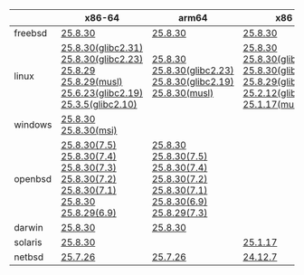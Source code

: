 ||x86-64|arm64|x86|ppc64le|armv7|armel|
| --- | --- | --- | --- | --- | --- | --- |
|freebsd|[25.8.30](https://github.com/roswell/sbcl_head/releases/download/25.8.30/sbcl-25.8.30-x86-64-freebsd-binary.tar.bz2)<br />|[25.8.30](https://github.com/roswell/sbcl_head/releases/download/25.8.30/sbcl-25.8.30-arm64-freebsd-binary.tar.bz2)<br />|[25.8.30](https://github.com/roswell/sbcl_head/releases/download/25.8.30/sbcl-25.8.30-x86-freebsd-binary.tar.bz2)<br />||||
|linux|[25.8.30(glibc2.31)](https://github.com/roswell/sbcl_head/releases/download/25.8.30/sbcl-25.8.30-x86-64-linux-glibc2.31-binary.tar.bz2)<br />[25.8.30(glibc2.23)](https://github.com/roswell/sbcl_head/releases/download/25.8.30/sbcl-25.8.30-x86-64-linux-glibc2.23-binary.tar.bz2)<br />[25.8.29](https://github.com/roswell/sbcl_head/releases/download/25.8.29/sbcl-25.8.29-x86-64-linux-binary.tar.bz2)<br />[25.8.29(musl)](https://github.com/roswell/sbcl_head/releases/download/25.8.29/sbcl-25.8.29-x86-64-linux-musl-binary.tar.bz2)<br />[25.6.23(glibc2.19)](https://github.com/roswell/sbcl_head/releases/download/25.6.23/sbcl-25.6.23-x86-64-linux-glibc2.19-binary.tar.bz2)<br />[25.3.5(glibc2.10)](https://github.com/roswell/sbcl_head/releases/download/25.3.5/sbcl-25.3.5-x86-64-linux-glibc2.10-binary.tar.bz2)<br />|[25.8.30](https://github.com/roswell/sbcl_head/releases/download/25.8.30/sbcl-25.8.30-arm64-linux-binary.tar.bz2)<br />[25.8.30(glibc2.23)](https://github.com/roswell/sbcl_head/releases/download/25.8.30/sbcl-25.8.30-arm64-linux-glibc2.23-binary.tar.bz2)<br />[25.8.30(glibc2.19)](https://github.com/roswell/sbcl_head/releases/download/25.8.30/sbcl-25.8.30-arm64-linux-glibc2.19-binary.tar.bz2)<br />[25.8.30(musl)](https://github.com/roswell/sbcl_head/releases/download/25.8.30/sbcl-25.8.30-arm64-linux-musl-binary.tar.bz2)<br />|[25.8.30](https://github.com/roswell/sbcl_head/releases/download/25.8.30/sbcl-25.8.30-x86-linux-binary.tar.bz2)<br />[25.8.30(glibc2.31)](https://github.com/roswell/sbcl_head/releases/download/25.8.30/sbcl-25.8.30-x86-linux-glibc2.31-binary.tar.bz2)<br />[25.8.30(glibc2.23)](https://github.com/roswell/sbcl_head/releases/download/25.8.30/sbcl-25.8.30-x86-linux-glibc2.23-binary.tar.bz2)<br />[25.8.29(glibc2.19)](https://github.com/roswell/sbcl_head/releases/download/25.8.29/sbcl-25.8.29-x86-linux-glibc2.19-binary.tar.bz2)<br />[25.2.12(glibc2.10)](https://github.com/roswell/sbcl_head/releases/download/25.2.12/sbcl-25.2.12-x86-linux-glibc2.10-binary.tar.bz2)<br />[25.1.17(musl)](https://github.com/roswell/sbcl_head/releases/download/25.1.17/sbcl-25.1.17-x86-linux-musl-binary.tar.bz2)<br />|[25.8.29](https://github.com/roswell/sbcl_head/releases/download/25.8.29/sbcl-25.8.29-ppc64le-linux-binary.tar.bz2)<br />[25.8.29(glibc2.23)](https://github.com/roswell/sbcl_head/releases/download/25.8.29/sbcl-25.8.29-ppc64le-linux-glibc2.23-binary.tar.bz2)<br />[25.8.29(glibc2.19)](https://github.com/roswell/sbcl_head/releases/download/25.8.29/sbcl-25.8.29-ppc64le-linux-glibc2.19-binary.tar.bz2)<br />|[25.8.29](https://github.com/roswell/sbcl_head/releases/download/25.8.29/sbcl-25.8.29-armv7-linux-binary.tar.bz2)<br />|[25.1.17](https://github.com/roswell/sbcl_head/releases/download/25.1.17/sbcl-25.1.17-armel-linux-binary.tar.bz2)<br />|
|windows|[25.8.30](https://github.com/roswell/sbcl_head/releases/download/25.8.30/sbcl-25.8.30-x86-64-windows-binary.tar.bz2)<br />[25.8.30(msi)](https://github.com/roswell/sbcl_head/releases/download/25.8.30/sbcl-25.8.30-x86-64-windows-binary.msi)<br />||||||
|openbsd|[25.8.30(7.5)](https://github.com/roswell/sbcl_head/releases/download/25.8.30/sbcl-25.8.30-x86-64-openbsd-7.5-binary.tar.bz2)<br />[25.8.30(7.4)](https://github.com/roswell/sbcl_head/releases/download/25.8.30/sbcl-25.8.30-x86-64-openbsd-7.4-binary.tar.bz2)<br />[25.8.30(7.3)](https://github.com/roswell/sbcl_head/releases/download/25.8.30/sbcl-25.8.30-x86-64-openbsd-7.3-binary.tar.bz2)<br />[25.8.30(7.2)](https://github.com/roswell/sbcl_head/releases/download/25.8.30/sbcl-25.8.30-x86-64-openbsd-7.2-binary.tar.bz2)<br />[25.8.30(7.1)](https://github.com/roswell/sbcl_head/releases/download/25.8.30/sbcl-25.8.30-x86-64-openbsd-7.1-binary.tar.bz2)<br />[25.8.30](https://github.com/roswell/sbcl_head/releases/download/25.8.30/sbcl-25.8.30-x86-64-openbsd-binary.tar.bz2)<br />[25.8.29(6.9)](https://github.com/roswell/sbcl_head/releases/download/25.8.29/sbcl-25.8.29-x86-64-openbsd-6.9-binary.tar.bz2)<br />|[25.8.30](https://github.com/roswell/sbcl_head/releases/download/25.8.30/sbcl-25.8.30-arm64-openbsd-binary.tar.bz2)<br />[25.8.30(7.5)](https://github.com/roswell/sbcl_head/releases/download/25.8.30/sbcl-25.8.30-arm64-openbsd-7.5-binary.tar.bz2)<br />[25.8.30(7.4)](https://github.com/roswell/sbcl_head/releases/download/25.8.30/sbcl-25.8.30-arm64-openbsd-7.4-binary.tar.bz2)<br />[25.8.30(7.2)](https://github.com/roswell/sbcl_head/releases/download/25.8.30/sbcl-25.8.30-arm64-openbsd-7.2-binary.tar.bz2)<br />[25.8.30(7.1)](https://github.com/roswell/sbcl_head/releases/download/25.8.30/sbcl-25.8.30-arm64-openbsd-7.1-binary.tar.bz2)<br />[25.8.30(6.9)](https://github.com/roswell/sbcl_head/releases/download/25.8.30/sbcl-25.8.30-arm64-openbsd-6.9-binary.tar.bz2)<br />[25.8.29(7.3)](https://github.com/roswell/sbcl_head/releases/download/25.8.29/sbcl-25.8.29-arm64-openbsd-7.3-binary.tar.bz2)<br />|||||
|darwin|[25.8.30](https://github.com/roswell/sbcl_head/releases/download/25.8.30/sbcl-25.8.30-x86-64-darwin-binary.tar.bz2)<br />|[25.8.30](https://github.com/roswell/sbcl_head/releases/download/25.8.30/sbcl-25.8.30-arm64-darwin-binary.tar.bz2)<br />|||||
|solaris|[25.8.30](https://github.com/roswell/sbcl_head/releases/download/25.8.30/sbcl-25.8.30-x86-64-solaris-binary.tar.bz2)<br />||[25.1.17](https://github.com/roswell/sbcl_head/releases/download/25.1.17/sbcl-25.1.17-x86-solaris-binary.tar.bz2)<br />||||
|netbsd|[25.7.26](https://github.com/roswell/sbcl_head/releases/download/25.7.26/sbcl-25.7.26-x86-64-netbsd-binary.tar.bz2)<br />|[25.7.26](https://github.com/roswell/sbcl_head/releases/download/25.7.26/sbcl-25.7.26-arm64-netbsd-binary.tar.bz2)<br />|[24.12.7](https://github.com/roswell/sbcl_head/releases/download/24.12.7/sbcl-24.12.7-x86-netbsd-binary.tar.bz2)<br />||||
